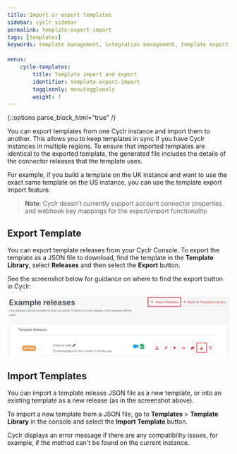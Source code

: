 ```yaml
---
title: Import or export templates
sidebar: cyclr_sidebar
permalink: template-export-import
tags: [templates]
keywords: template management, integration management, template export, template import

menus:
    cycle-templates:
        title: Template import and export
        identifier: template-export-import
        toggleonly: menutoggleonly
        weight: 7
---
```

{::options parse_block_html="true" /}
<section class="card">
You can export templates from one Cyclr instance and import them to another. This allows you to keep templates in sync if you have Cyclr instances in multiple regions. To ensure that imported templates are identical to the exported template, the generated file includes the details of the connector releases that the template uses.

For example, if you build a template on the UK instance and want to use the exact same template on the US instance, you can use the template export import feature.

> **Note**: Cyclr doesn't currently support account connector properties and webhook key mappings for the export/import functionality.

</section>
<section class="card">

## Export Template

You can export template releases from your Cyclr Console. To export the template as a JSON file to download, find the template in the **Template Library**, select **Releases** and then select the **Export** button.

See the screenshot below for guidance on where to find the export button in Cyclr:

![A screenshot of the template release screen with the import and export buttons highlighted.](./images/template-export.png)

</section>
<section class="card">

## Import Templates

You can import a template release JSON file as a new template, or into an existing template as a new release (as in the screenshot above). 

To import a new template from a JSON file, go to **Templates** > **Template Library** in the console and select the **Import Template** button.

Cyclr displays an error message if there are any compatibility issues, for example, if the method can't be found on the current instance.

</section>
